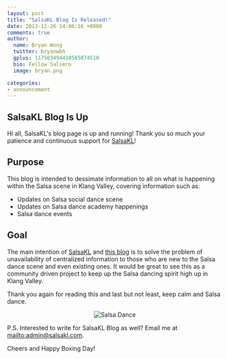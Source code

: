 ```yaml
---
layout: post
title: "SalsaKL Blog Is Released!"
date: 2013-12-26 14:06:16 +0800
comments: true
author:
  name: Bryan Wong
  twitter: bryanwbh
  gplus: 117503494410565074510 
  bio: Fellow Salsero
  image: bryan.png

categories: 
- announcement
---
```


## SalsaKL Blog Is Up
Hi all, SalsaKL's blog page is up and running! Thank you so much your patience and continuous support for [SalsaKL](http://www.salsakl.com)!

## Purpose
This blog is intended to dessimate information to all on what is happening within the Salsa scene in Klang Valley, covering information such as:

- Updates on Salsa social dance scene
- Updates on Salsa dance academy happenings
- Salsa dance events

<!--more-->

## Goal
The main intention of [SalsaKL](http://www.salsakl.com) and [this blog](http://blog.salsakl.com) is to solve the problem of unavailability of centralized information to those who are new to the Salsa dance scene and even existing ones. It would be great to see this as a community driven project to keep up the Salsa dancing spirit high up in Klang Valley.

Thank you again for reading this and last but not least, keep calm and Salsa dance.

<p align="center">
	<img src="/images/posts/salsa_dancing_silhouette.gif" alt="Salsa Dance" />
</p>

P.S. Interested to write for SalsaKL Blog as well? Email me at <mailto:admin@salsakl.com>.

Cheers and Happy Boxing Day!
